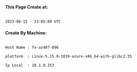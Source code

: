 
   
#### This Page Create at:

```bash

2023-06-15 - 13:05:00 UTC

```

#### Create By Machine:

```bash

Host Name : fv-az407-896

platform  : Linux-5.15.0-1039-azure-x86_64-with-glibc2.35

Ip Local  : 10.1.0.253

```

